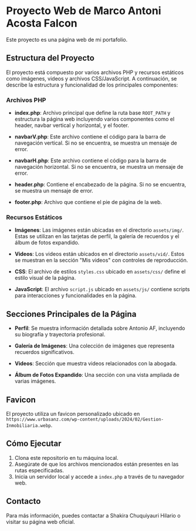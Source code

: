 # Proyecto Web de Marco Antoni Acosta Falcon

Este proyecto es una página web de mi portafolio.

## Estructura del Proyecto

El proyecto está compuesto por varios archivos PHP y recursos estáticos como imágenes, videos y archivos CSS/JavaScript. A continuación, se describe la estructura y funcionalidad de los principales componentes:

### Archivos PHP

- **index.php**: Archivo principal que define la ruta base `ROOT_PATH` y estructura la página web incluyendo varios componentes como el header, navbar vertical y horizontal, y el footer.

- **navbarV.php**: Este archivo contiene el código para la barra de navegación vertical. Si no se encuentra, se muestra un mensaje de error.

- **navbarH.php**: Este archivo contiene el código para la barra de navegación horizontal. Si no se encuentra, se muestra un mensaje de error.

- **header.php**: Contiene el encabezado de la página. Si no se encuentra, se muestra un mensaje de error.

- **footer.php**: Archivo que contiene el pie de página de la web.

### Recursos Estáticos

- **Imágenes**: Las imágenes están ubicadas en el directorio `assets/img/`. Estas se utilizan en las tarjetas de perfil, la galería de recuerdos y el álbum de fotos expandido.

- **Videos**: Los videos están ubicados en el directorio `assets/vid/`. Estos se muestran en la sección "Mis videos" con controles de reproducción.

- **CSS**: El archivo de estilos `styles.css` ubicado en `assets/css/` define el estilo visual de la página.

- **JavaScript**: El archivo `script.js` ubicado en `assets/js/` contiene scripts para interacciones y funcionalidades en la página.

## Secciones Principales de la Página

- **Perfil**: Se muestra información detallada sobre Antonio AF, incluyendo su biografía y trayectoria profesional.

- **Galería de Imágenes**: Una colección de imágenes que representa recuerdos significativos.

- **Videos**: Sección que muestra videos relacionados con la abogada.

- **Álbum de Fotos Expandido**: Una sección con una vista ampliada de varias imágenes.

## Favicon

El proyecto utiliza un favicon personalizado ubicado en `https://www.urbasanz.com/wp-content/uploads/2024/02/Gestion-Inmobiliaria.webp`.

## Cómo Ejecutar

1. Clona este repositorio en tu máquina local.
2. Asegúrate de que los archivos mencionados están presentes en las rutas especificadas.
3. Inicia un servidor local y accede a `index.php` a través de tu navegador web.

## Contacto

Para más información, puedes contactar a Shakira Chuquiyauri Hilario o visitar su página web oficial.

